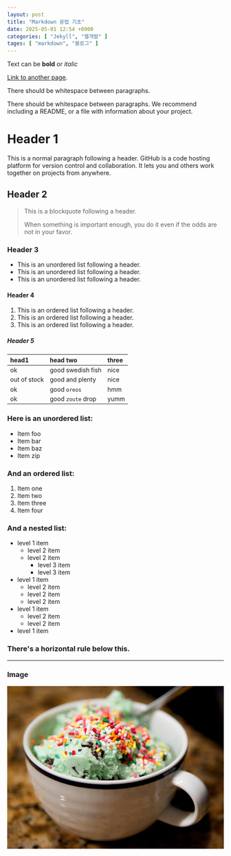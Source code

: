 ```yaml
---
layout: post
title: "Markdown 문법 기초"
date: 2025-05-01 12:54 +0900
categories: [ "Jekyll", "웹개발" ]
tages: [ "markdown", "블로그" ]
---
```


Text can be **bold** or _italic_

[Link to another page](https://snu.ac.kr).

There should be whitespace between paragraphs.

There should be whitespace between paragraphs. We recommend including a README, or a file with information about your project.

# Header 1

This is a normal paragraph following a header. GitHub is a code hosting platform for version control and collaboration. It lets you and others work together on projects from anywhere.

## Header 2

> This is a blockquote following a header.
>
> When something is important enough, you do it even if the odds are not in your favor.

### Header 3

*   This is an unordered list following a header.
*   This is an unordered list following a header.
*   This is an unordered list following a header.

#### Header 4

1.  This is an ordered list following a header.
2.  This is an ordered list following a header.
3.  This is an ordered list following a header.

##### Header 5

| head1        | head two          | three |
|:-------------|:------------------|:------|
| ok           | good swedish fish | nice  |
| out of stock | good and plenty   | nice  |
| ok           | good `oreos`      | hmm   |
| ok           | good `zoute` drop | yumm  |


### Here is an unordered list:

*   Item foo
*   Item bar
*   Item baz
*   Item zip

### And an ordered list:

1.  Item one
1.  Item two
1.  Item three
1.  Item four

### And a nested list:

- level 1 item
  - level 2 item
  - level 2 item
    - level 3 item
    - level 3 item
- level 1 item
  - level 2 item
  - level 2 item
  - level 2 item
- level 1 item
  - level 2 item
  - level 2 item
- level 1 item

### There's a horizontal rule below this.

* * *

### Image

![Mint Chocolate Chip Ice Cream](/assets/img/mint-chocolate-chip-ice-cream.jpg)
